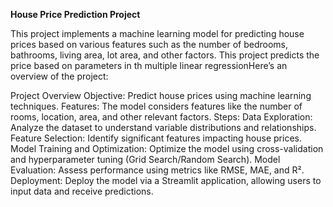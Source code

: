 **House Price Prediction Project**

This project implements a machine learning model for predicting house prices based on various features such as the number of bedrooms, bathrooms, living area, lot area, and other factors. This project predicts the price based on parameters in th multiple linear regressionHere’s an overview of the project:

Project Overview
Objective: Predict house prices using machine learning techniques.
Features: The model considers features like the number of rooms, location, area, and other relevant factors.
Steps:
Data Exploration: Analyze the dataset to understand variable distributions and relationships.
Feature Selection: Identify significant features impacting house prices.
Model Training and Optimization: Optimize the model using cross-validation and hyperparameter tuning (Grid Search/Random Search).
Model Evaluation: Assess performance using metrics like RMSE, MAE, and R².
Deployment: Deploy the model via a Streamlit application, allowing users to input data and receive predictions.
